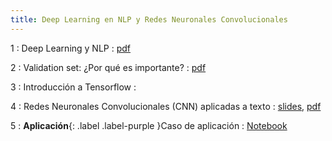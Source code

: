 ```yaml
---
title: Deep Learning en NLP y Redes Neuronales Convolucionales
---
```


1
: Deep Learning y NLP
  : [pdf](/esanNLP/resources/sesion03/Deep_Learning_y_NLP.pdf)

2
: Validation set: ¿Por qué es importante?
  : [pdf](/esanNLP/resources/sesion03/TensorflowII.pdf)

3
: Introducción a Tensorflow
  : [](#)

4
: Redes Neuronales Convolucionales (CNN) aplicadas a texto
  : [slides](/esanNLP/resources/sesion03/CNN_diagrama.pdf), [pdf](/esanNLP/resources/sesion03/Redes_Neuronales_Convolucionales.pdf)

5
: **Aplicación**{: .label .label-purple }Caso de aplicación
  : [Notebook](/esanNLP/resources/sesion03/CNN_aplicacion.ipynb)

